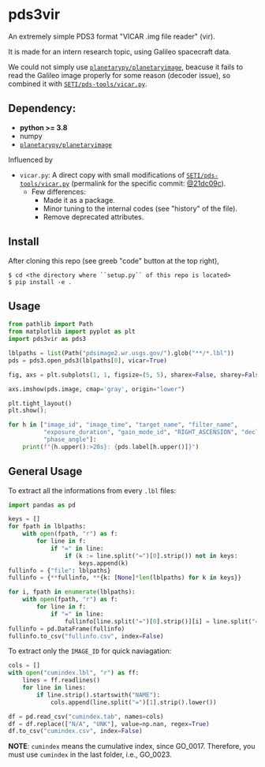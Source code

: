 # pds3vir
An extremely simple PDS3 format "VICAR .img file reader" (vir).

It is made for an intern research topic, using Galileo spacecraft data.

We could not simply use [``planetarypy/planetaryimage``](https://github.com/planetarypy/planetaryimage), beacuse it fails to read the Galileo image properly for some reason (decoder issue), so combined it with [``SETI/pds-tools/vicar.py``](https://github.com/SETI/pds-tools).

## Dependency:
- **python >= 3.8**
- numpy
- [``planetarypy/planetaryimage``](https://github.com/planetarypy/planetaryimage)

Influenced by
* ``vicar.py``: A direct copy with small modifications of [``SETI/pds-tools/vicar.py``](https://github.com/SETI/pds-tools) (permalink for the specific commit: [@21dc09c](https://github.com/SETI/pds-tools/blob/3690697fa166a686d6526f195567f180c7593543/vicar.py#L1)).
  * Few differences:
    - Made it as a package.
    - Minor tuning to the internal codes (see "history" of the file).
    - Remove deprecated attributes.


## Install
After cloning this repo (see greeb "code" button at the top right),

```
$ cd <the directory where ``setup.py`` of this repo is located>
$ pip install -e .
```

## Usage
```python
from pathlib import Path
from matplotlib import pyplot as plt
import pds3vir as pds3

lblpaths = list(Path("pdsimage2.wr.usgs.gov/").glob("**/*.lbl"))
pds = pds3.open_pds3(lblpaths[0], vicar=True)

fig, axs = plt.subplots(1, 1, figsize=(5, 5), sharex=False, sharey=False, gridspec_kw=None)

axs.imshow(pds.image, cmap='gray', origin="lower")

plt.tight_layout()
plt.show();

for h in ["image_id", "image_time", "target_name", "filter_name",
          "exposure_duration", "gain_mode_id", "RIGHT_ASCENSION", "declination",
          "phase_angle"]:
    print(f"{h.upper():>20s}: {pds.label[h.upper()]}")
```

## General Usage
To extract all the informations from every ``.lbl`` files:
```python
import pandas as pd

keys = []
for fpath in lblpaths:
    with open(fpath, "r") as f:
        for line in f:
            if "=" in line:
                if (k := line.split("=")[0].strip()) not in keys:
                    keys.append(k)
fullinfo = {"file": lblpaths}
fullinfo = {**fullinfo, **{k: [None]*len(lblpaths) for k in keys}}

for i, fpath in enumerate(lblpaths):
    with open(fpath, "r") as f:
        for line in f:
            if "=" in line:
                fullinfo[line.split("=")[0].strip()][i] = line.split("=")[-1].strip()
fullinfo = pd.DataFrame(fullinfo)
fullinfo.to_csv("fullinfo.csv", index=False)
```

To extract only the ``IMAGE_ID`` for quick naviagation:
```python
cols = []
with open("cumindex.lbl", "r") as ff:
    lines = ff.readlines()
    for line in lines:
        if line.strip().startswith("NAME"):
            cols.append(line.split("=")[1].strip().lower())

df = pd.read_csv("cumindex.tab", names=cols)
df = df.replace(["N/A", "UNK"], value=np.nan, regex=True)
df.to_csv("cumindex.csv", index=False)
```
**NOTE**: ``cumindex`` means the cumulative index, since GO_0017. Therefore, you must use ``cumindex`` in the last folder, i.e., GO_0023.